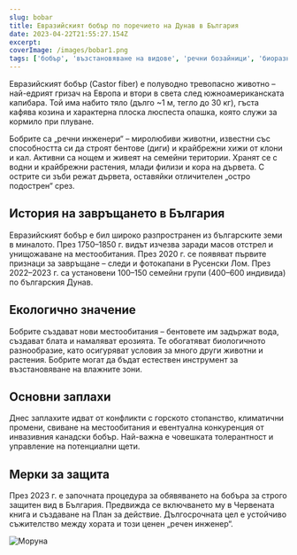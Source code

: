 ```yaml
---
slug: bobar
title: Евразийският бобър по поречието на Дунав в България
date: 2023-04-22T21:55:27.154Z
excerpt:
coverImage: /images/bobar1.png
tags: ['бобър', 'възстановяване на видове', 'речни бозайници', 'биоразнообразие', 'дунав']
---
```


Евразийският бобър (Castor fiber) е полуводно тревопасно животно – най-едрият гризач на Европа и втори в света след южноамериканската капибара. Той има набито тяло (дълго ~1 м, тегло до 30 кг), гъста кафява козина и характерна плоска люспеста опашка, която служи за кормило при плуване.

Бобрите са „речни инженери“ – миролюбиви животни, известни със способността си да строят бентове (диги) и крайбрежни хижи от клони и кал. Активни са нощем и живеят на семейни територии. Хранят се с водни и крайбрежни растения, млади филизи и кора на дървета. С острите си зъби режат дървета, оставяйки отличителен „остро подострен“ срез.

## История на завръщането в България

Евразийският бобър е бил широко разпространен из българските земи в миналото. През 1750–1850 г. видът изчезва заради масов отстрел и унищожаване на местообитания. През 2020 г. се появяват първите признаци за завръщане – следи и фотокапани в Русенски Лом. През 2022–2023 г. са установени 100–150 семейни групи (400–600 индивида) по българския Дунав.

## Екологично значение

Бобрите създават нови местообитания – бентовете им задържат вода, създават блата и намаляват ерозията. Те обогатяват биологичното разнообразие, като осигуряват условия за много други животни и растения. Бобрите могат да бъдат естествен инструмент за възстановяване на влажните зони.

## Основни заплахи

Днес заплахите идват от конфликти с горското стопанство, климатични промени, свиване на местообитания и евентуална конкуренция от инвазивния канадски бобър. Най-важна е човешката толерантност и управление на потенциални щети.

## Мерки за защита

През 2023 г. е започната процедура за обявяването на бобъра за строго защитен вид в България. Предвижда се включването му в Червената книга и създаване на План за действие. Дългосрочната цел е устойчиво съжителство между хората и този ценен „речен инженер“.

![Моруна](/images/bobar2.png)
